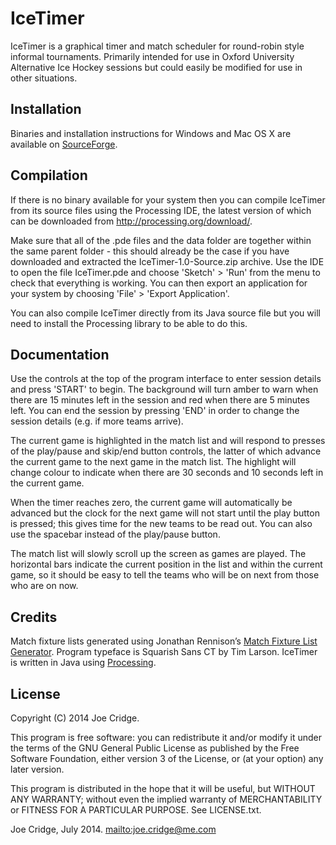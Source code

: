 IceTimer
========

IceTimer is a graphical timer and match scheduler for round-robin style
informal tournaments. Primarily intended for use in Oxford University
Alternative Ice Hockey sessions but could easily be modified for use in other
situations.


Installation
------------

Binaries and installation instructions for Windows and Mac OS X are available
on [SourceForge](https://sourceforge.net/projects/icetimer/).


Compilation
-----------

If there is no binary available for your system then you can compile IceTimer
from its source files using the Processing IDE, the latest version of which
can be downloaded from <http://processing.org/download/>.

Make sure that all of the .pde files and the data folder are together within
the same parent folder - this should already be the case if you have
downloaded and extracted the IceTimer-1.0-Source.zip archive. Use the IDE to
open the file IceTimer.pde and choose 'Sketch' > 'Run' from the menu to check
that everything is working. You can then export an application for your system
by choosing 'File' > 'Export Application'.

You can also compile IceTimer directly from its Java source file but you will
need to install the Processing library to be able to do this.


Documentation
-------------

Use the controls at the top of the program interface to enter session details
and press 'START' to begin. The background will turn amber to warn when there
are 15 minutes left in the session and red when there are 5 minutes left. You
can end the session by pressing 'END' in order to change the session details
(e.g. if more teams arrive).

The current game is highlighted in the match list and will respond to presses
of the play/pause and skip/end button controls, the latter of which advance
the current game to the next game in the match list. The highlight will change
colour to indicate when there are 30 seconds and 10 seconds left in the
current game.

When the timer reaches zero, the current game will automatically be advanced
but the clock for the next game will not start until the play button is
pressed; this gives time for the new teams to be read out. You can also use
the spacebar instead of the play/pause button.

The match list will slowly scroll up the screen as games are played. The
horizontal bars indicate the current position in the list and within the
current game, so it should be easy to tell the teams who will be on next from
those who are on now.


Credits
-------

Match fixture lists generated using Jonathan Rennison’s [Match Fixture List
Generator](https://sourceforge.net/projects/matchgen/).
Program typeface is Squarish Sans CT by Tim Larson.
IceTimer is written in Java using [Processing](https://processing.org/).


License
-------

Copyright (C) 2014 Joe Cridge.

This program is free software: you can redistribute it and/or modify it under
the terms of the GNU General Public License as published by the Free Software
Foundation, either version 3 of the License, or (at your option) any later
version.

This program is distributed in the hope that it will be useful, but WITHOUT
ANY WARRANTY; without even the implied warranty of MERCHANTABILITY or FITNESS
FOR A PARTICULAR PURPOSE. See LICENSE.txt.

Joe Cridge, July 2014.
<mailto:joe.cridge@me.com>
